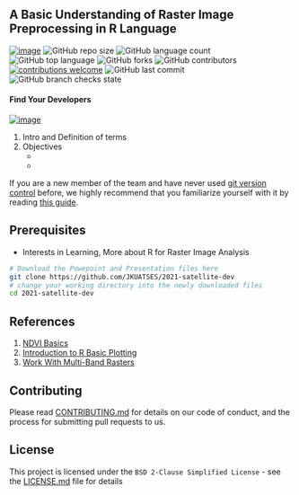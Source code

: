 ## A Basic Understanding of Raster Image Preprocessing in R Language

[![image](https://img.shields.io/badge/License-MIT-yellow.svg)](https://opensource.org/licenses/MIT)
![GitHub repo size](https://img.shields.io/github/repo-size/OkomoJacob/0x520x?color=green-yellow&logo=github&logoColor=blue) 
![GitHub language count](https://img.shields.io/github/languages/count/OkomoJacob/0x520x?logo=visual-studio-code) 
![GitHub top language](https://img.shields.io/github/languages/top/OkomoJacob/0x520x)
![GitHub forks](https://img.shields.io/github/forks/OkomoJacob/0x520x?style=social)
![GitHub contributors](https://img.shields.io/github/contributors/OkomoJacob/0x520x?color=orange-green)
[![contributions welcome](https://img.shields.io/badge/contributions-welcome-brightgreen.svg?style=flat)](https://github.com/OkomoJacob/0x520x/issues)
![GitHub last commit](https://img.shields.io/github/last-commit/OkomoJacob/0x520x.svg?style=flat)
![GitHub branch checks state](https://img.shields.io/github/checks-status/OkomoJacob/0x520x/main?color=orange-green)

#### Find Your Developers
[![image](https://img.shields.io/twitter/follow/okomojacob?style=social)](https://twitter.com/okomojacob)

1. Intro and Definition of terms
2. Objectives <br >
   * <br >
   * <br >

If you are a new member of the team and have never used [git version control](http://git-scm.com/) before, we highly recommend that you familiarize yourself with it by reading [this guide](https://github.com/RoboJackets/robocup-firmware/blob/master/doc/Git.md).

## Prerequisites

* Interests in Learning, More about R for Raster Image Analysis

``` sh
# Download the Powepoint and Presentation files here
git clone https://github.com/JKUATSES/2021-satellite-dev
# change your working directory into the newly downloaded files
cd 2021-satellite-dev

```

## References
1. [NDVI Basics](https://eos.com/make-an-analysis/ndvi/)
2. [Introduction to R Basic Plotting](https://www.gis-blog.com/r-raster-package-101/)
3. [Work With Multi-Band Rasters](https://www.neonscience.org/resources/learning-hub/tutorials/dc-multiban)

## Contributing

Please read [CONTRIBUTING.md](https://gist.github.com/PurpleBooth/b24679402957c63ec426) for details on our code of conduct, and the process for submitting pull requests to us.

## License

This project is licensed under the `BSD 2-Clause Simplified License` - see the [LICENSE.md](https://github.com/OkomoJacob/0x520x/blob/main/LICENSE) file for details

